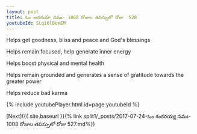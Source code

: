 ```yaml
---
layout: post
title: ఓం అదనయా నమః- 1008 రోజుల తపస్సులో రోజు  528
youtubeId: SLqi0lBoxEM
---
```

 
 
Helps get goodness, bliss and peace and God's blessings
 
Helps remain focused, help generate inner energy 
 
Helps boost physical and mental health 
 
Helps remain grounded and generates a sense of gratitude towards the greater power 
 
Helps reduce bad karma
 
 
 
 


{% include youtubePlayer.html id=page.youtubeId %}
 
[Next]({{ site.baseurl }}{% link  split1/_posts/2017-07-24-ఓం శంకరయ్య నమః- 1008 రోజుల తపస్సులో రోజు  527.md%})
 
